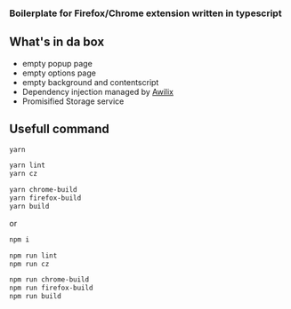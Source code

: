 ### Boilerplate for Firefox/Chrome extension written in typescript

## What's in da box
- empty popup page
- empty options page
- empty background and contentscript
- Dependency injection managed by [Awilix](https://github.com/jeffijoe/awilix)
- Promisified Storage service

## Usefull command

```bash
yarn

yarn lint
yarn cz

yarn chrome-build
yarn firefox-build
yarn build
```
or
```bash
npm i

npm run lint
npm run cz

npm run chrome-build
npm run firefox-build
npm run build
```
